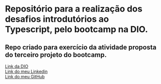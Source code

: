 # Repositório para a realização dos desafios introdutórios ao Typescript, pelo bootcamp na DIO.

## Repo criado para exercício da atividade proposta do terceiro projeto do bootcamp.

[Link da DIO](https://www.dio.me/) <br>
[Link do meu Linkedin](https://www.linkedin.com/in/leonidas-ferreira/) <br>
[Link do meu GitHub](https://github.com/drawanz) <br>
